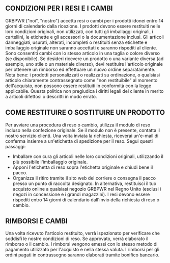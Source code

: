 ## CONDIZIONI PER I RESI E I CAMBI

GRBPWR ("noi", "nostro") accetta resi o cambi per i prodotti idonei entro 14 giorni di calendario dalla ricezione. I prodotti devono essere restituiti nelle loro condizioni originali, non utilizzati, con tutti gli imballaggi originali, i cartellini, le etichette e gli accessori o la documentazione inclusi.
Gli articoli danneggiati, usurati, alterati, incompleti o restituiti senza etichette e imballaggio originale non saranno accettati e saranno rispediti al cliente.
Sono consentiti cambi con lo stesso articolo in una taglia o colore diverso (se disponibile). Se desideri ricevere un prodotto o una variante diversa (ad esempio, uno stile o un materiale diverso), devi restituire l'articolo originale per ottenere un rimborso ed effettuare un nuovo ordine separatamente.
Nota bene: i prodotti personalizzati o realizzati su ordinazione, o qualsiasi articolo chiaramente contrassegnato come "non restituibile" al momento dell'acquisto, non possono essere restituiti in conformità con la legge applicabile.
Questa politica non pregiudica i diritti legali del cliente in merito a articoli difettosi o descritti in modo errato.

## COME RESTITUIRE O SOSTITUIRE UN PRODOTTO

Per avviare una procedura di reso o cambio, utilizza il modulo di reso incluso nella confezione originale. Se il modulo non è presente, contatta il nostro servizio clienti.
Una volta inviata la richiesta, riceverai un'e-mail di conferma insieme a un'etichetta di spedizione per il reso. Segui questi passaggi:

- Imballare con cura gli articoli nelle loro condizioni originali, utilizzando il più possibile l'imballaggio originale.
- Apponi l'etichetta di reso sopra l'etichetta originale e chiudi bene il pacco.
- Organizza il ritiro tramite il sito web del corriere o consegna il pacco presso un punto di raccolta designato. In alternativa, restituisci il tuo acquisto online a qualsiasi negozio GRBPWR nel Regno Unito (esclusi i negozi in concessione e i grandi magazzini). I resi devono essere rispediti entro 14 giorni di calendario dall'invio della richiesta di reso o cambio.

## RIMBORSI E CAMBI

Una volta ricevuto l'articolo restituito, verrà ispezionato per verificare che soddisfi le nostre condizioni di reso. Se approvato, verrà elaborato il rimborso o il cambio.
I rimborsi vengono emessi con lo stesso metodo di pagamento utilizzato per l'acquisto e nella stessa valuta. I rimborsi per gli ordini pagati in contrassegno saranno elaborati tramite bonifico bancario.
